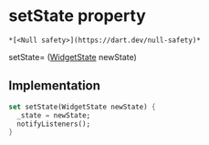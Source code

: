 


# setState property




    *[<Null safety>](https://dart.dev/null-safety)*





setState=
([WidgetState](../../providers_widget_state/WidgetState.md) newState)  







## Implementation

```dart
set setState(WidgetState newState) {
  _state = newState;
  notifyListeners();
}
```







